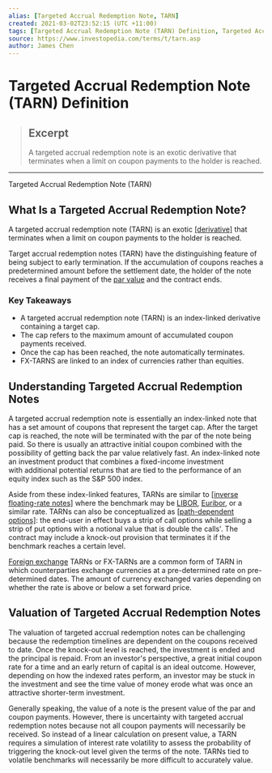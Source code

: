 ```yaml
---
alias: [Targeted Accrual Redemption Note, TARN]
created: 2021-03-02T23:52:15 (UTC +11:00)
tags: [Targeted Accrual Redemption Note (TARN) Definition, Targeted Accrual Redemption Note (TARN)]
source: https://www.investopedia.com/terms/t/tarn.asp
author: James Chen
---
```


# Targeted Accrual Redemption Note (TARN) Definition

> ## Excerpt
> A targeted accrual redemption note is an exotic derivative that terminates when a limit on coupon payments to the holder is reached.

---

Targeted Accrual Redemption Note (TARN)
## What Is a Targeted Accrual Redemption Note?

A targeted accrual redemption note (TARN) is an exotic [[derivative]](https://www.investopedia.com/terms/d/derivative.asp) that terminates when a limit on coupon payments to the holder is reached.

Target accrual redemption notes (TARN) have the distinguishing feature of being subject to early termination. If the accumulation of coupons reaches a predetermined amount before the settlement date, the holder of the note receives a final payment of the [par value](https://www.investopedia.com/terms/p/parvalue.asp) and the contract ends.

### Key Takeaways

-   A targeted accrual redemption note (TARN) is an index-linked derivative containing a target cap.
-   The cap refers to the maximum amount of accumulated coupon payments received.
-   Once the cap has been reached, the note automatically terminates.
-   FX-TARNS are linked to an index of currencies rather than equities.

## Understanding Targeted Accrual Redemption Notes

A targeted accrual redemption note is essentially an index-linked note that has a set amount of coupons that represent the target cap. After the target cap is reached, the note will be terminated with the par of the note being paid. So there is usually an attractive initial coupon combined with the possibility of getting back the par value relatively fast. An index-linked note an investment product that combines a fixed-income investment with additional potential returns that are tied to the performance of an equity index such as the S&P 500 index. 

Aside from these index-linked features, TARNs are similar to [[inverse floating-rate notes]](https://www.investopedia.com/terms/i/inversefloater.asp) where the benchmark may be [LIBOR](https://www.investopedia.com/terms/l/libor.asp), [Euribor](https://www.investopedia.com/terms/e/euribor.asp), or a similar rate. TARNs can also be conceptualized as [[path-dependent options]](https://www.investopedia.com/terms/p/pathdependentoption.asp): the end-user in effect buys a strip of call options while selling a strip of put options with a notional value that is double the calls'. The contract may include a knock-out provision that terminates it if the benchmark reaches a certain level. 

[Foreign exchange](https://www.investopedia.com/terms/f/foreign-exchange.asp) TARNs or FX-TARNs are a common form of TARN in which counterparties exchange currencies at a pre-determined rate on pre-determined dates. The amount of currency exchanged varies depending on whether the rate is above or below a set forward price. 

## Valuation of Targeted Accrual Redemption Notes

The valuation of targeted accrual redemption notes can be challenging because the redemption timelines are dependent on the coupons received to date. Once the knock-out level is reached, the investment is ended and the principal is repaid. From an investor's perspective, a great initial coupon rate for a time and an early return of capital is an ideal outcome. However, depending on how the indexed rates perform, an investor may be stuck in the investment and see the time value of money erode what was once an attractive shorter-term investment.

Generally speaking, the value of a note is the present value of the par and coupon payments. However, there is uncertainty with targeted accrual redemption notes because not all coupon payments will necessarily be received. So instead of a linear calculation on present value, a TARN requires a simulation of interest rate volatility to assess the probability of triggering the knock-out level given the terms of the note. TARNs tied to volatile benchmarks will necessarily be more difficult to accurately value.
